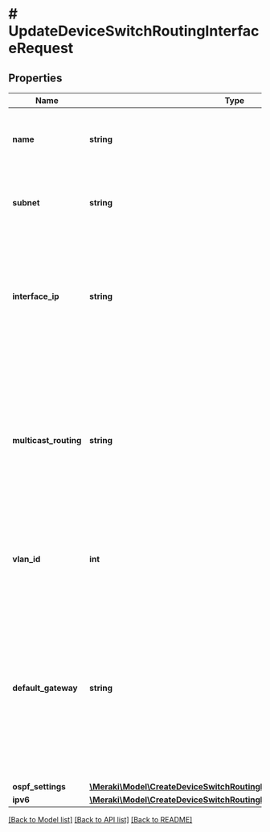 # # UpdateDeviceSwitchRoutingInterfaceRequest

## Properties

Name | Type | Description | Notes
------------ | ------------- | ------------- | -------------
**name** | **string** | A friendly name or description for the interface or VLAN. | [optional]
**subnet** | **string** | The network that this L3 interface is on, in CIDR notation (ex. 10.1.1.0/24). | [optional]
**interface_ip** | **string** | The IP address that will be used for Layer 3 routing on this VLAN or subnet. This cannot be the same         as the device management IP. | [optional]
**multicast_routing** | **string** | Enable multicast support if, multicast routing between VLANs is required. Options are:         &#39;disabled&#39;, &#39;enabled&#39; or &#39;IGMP snooping querier&#39;. Default is &#39;disabled&#39;. | [optional]
**vlan_id** | **int** | The VLAN this L3 interface is on. VLAN must be between 1 and 4094. | [optional]
**default_gateway** | **string** | The next hop for any traffic that isn&#39;t going to a directly connected subnet or over a static route.         This IP address must exist in a subnet with a L3 interface. Required if this is the first IPv4 interface. | [optional]
**ospf_settings** | [**\Meraki\Model\CreateDeviceSwitchRoutingInterfaceRequestOspfSettings**](CreateDeviceSwitchRoutingInterfaceRequestOspfSettings.md) |  | [optional]
**ipv6** | [**\Meraki\Model\CreateDeviceSwitchRoutingInterfaceRequestIpv6**](CreateDeviceSwitchRoutingInterfaceRequestIpv6.md) |  | [optional]

[[Back to Model list]](../../README.md#models) [[Back to API list]](../../README.md#endpoints) [[Back to README]](../../README.md)

